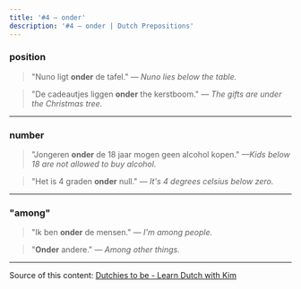 ```yaml
---
title: '#4 — onder'
description: '#4 — onder | Dutch Prepositions'
---
```


### position

> "Nuno ligt **onder** de tafel."
> _— Nuno lies below the table._

> "De cadeautjes liggen **onder** the kerstboom."
> _— The gifts are under the Christmas tree._

---

### number

> "Jongeren **onder** de 18 jaar mogen geen alcohol kopen."
> _—Kids below 18 are not allowed to buy alcohol._

> "Het is 4 graden **onder** null."
> _— It's 4 degrees celsius below zero._

---

### "among"

> "Ik ben **onder** de mensen."
> _— I'm among people._

> "**Onder** andere."
> _— Among other things._

---

Source of this content: [Dutchies to be - Learn Dutch with Kim](https://youtu.be/4hvqeZidi40)
